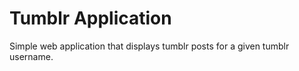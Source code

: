 # Tumblr Application

Simple web application that displays tumblr posts for a given tumblr username.
